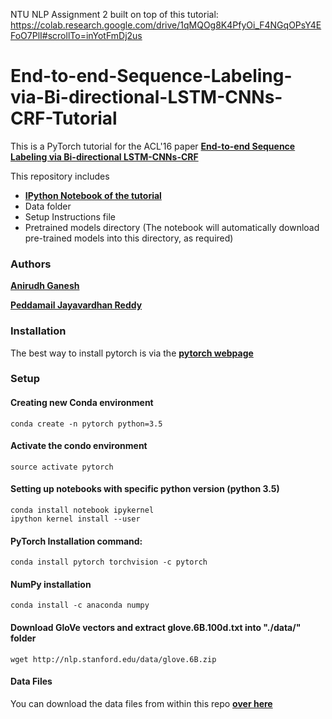 NTU NLP Assignment 2 built on top of this tutorial: https://colab.research.google.com/drive/1qMQOg8K4PfyOi_F4NGqOPsY4EFoO7PlI#scrollTo=inYotFmDj2us

# End-to-end-Sequence-Labeling-via-Bi-directional-LSTM-CNNs-CRF-Tutorial

This is a PyTorch tutorial for the ACL'16 paper 
[**End-to-end Sequence Labeling via Bi-directional LSTM-CNNs-CRF**](http://www.aclweb.org/anthology/P16-1101)

This repository includes

* [**IPython Notebook of the tutorial**](https://github.com/jayavardhanr/End-to-end-Sequence-Labeling-via-Bi-directional-LSTM-CNNs-CRF-Tutorial/blob/master/Named_Entity_Recognition-LSTM-CNN-CRF-Tutorial.ipynb)
* Data folder
* Setup Instructions file
* Pretrained models directory (The notebook will automatically download pre-trained models into this directory, as required)

### Authors

[**Anirudh Ganesh**](https://github.com/TheAnig)

[**Peddamail Jayavardhan Reddy**](https://github.com/jayavardhanr)


### Installation
The best way to install pytorch is via the [**pytorch webpage**](http://pytorch.org/)

### Setup

#### Creating new Conda environment
`conda create -n pytorch python=3.5`

#### Activate the condo environment
`source activate pytorch`

#### Setting up notebooks with specific python version (python 3.5)
```
conda install notebook ipykernel
ipython kernel install --user
```

#### PyTorch Installation command:
`conda install pytorch torchvision -c pytorch`

#### NumPy installation
`conda install -c anaconda numpy`

#### Download GloVe vectors and extract glove.6B.100d.txt into "./data/" folder

`wget http://nlp.stanford.edu/data/glove.6B.zip`

#### Data Files


You can download the data files from within this repo [**over here**](https://github.com/TheAnig/NER-LSTM-CNN-Pytorch/tree/master/data)
